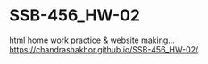 # SSB-456_HW-02
html home work practice &amp; website making...
https://chandrashakhor.github.io/SSB-456_HW-02/
